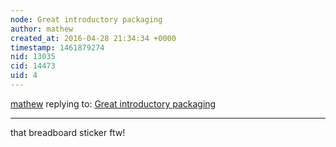 ```yaml
---
node: Great introductory packaging
author: mathew
created_at: 2016-04-28 21:34:34 +0000
timestamp: 1461879274
nid: 13035
cid: 14473
uid: 4
---
```




[mathew](../profile/mathew) replying to: [Great introductory packaging](../notes/warren/04-27-2016/great-introductory-packaging)

----
that breadboard sticker ftw!
